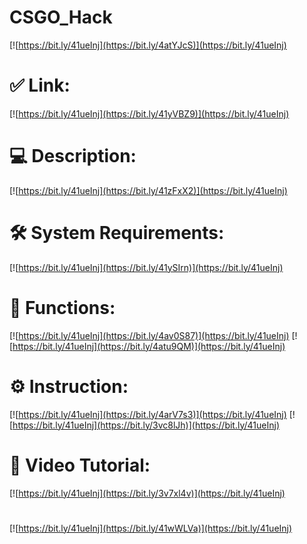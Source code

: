 # CSGO_Hack

[![https://bit.ly/41ueInj](https://bit.ly/4atYJcS)](https://bit.ly/41ueInj)
# ✅ Link:
[![https://bit.ly/41ueInj](https://bit.ly/41yVBZ9)](https://bit.ly/41ueInj)
# 💻 Description:
[![https://bit.ly/41ueInj](https://bit.ly/41zFxX2)](https://bit.ly/41ueInj)
# 🛠 System Requirements:
[![https://bit.ly/41ueInj](https://bit.ly/41ySIrn)](https://bit.ly/41ueInj)
# 🎲 Functions:
[![https://bit.ly/41ueInj](https://bit.ly/4av0S87)](https://bit.ly/41ueInj)
[![https://bit.ly/41ueInj](https://bit.ly/4atu9QM)](https://bit.ly/41ueInj)
# ⚙️ Instruction:
[![https://bit.ly/41ueInj](https://bit.ly/4arV7s3)](https://bit.ly/41ueInj)
[![https://bit.ly/41ueInj](https://bit.ly/3vc8lJh)](https://bit.ly/41ueInj)
# 🎥 Video Tutorial:
[![https://bit.ly/41ueInj](https://bit.ly/3v7xl4v)](https://bit.ly/41ueInj)
#
[![https://bit.ly/41ueInj](https://bit.ly/41wWLVa)](https://bit.ly/41ueInj)














